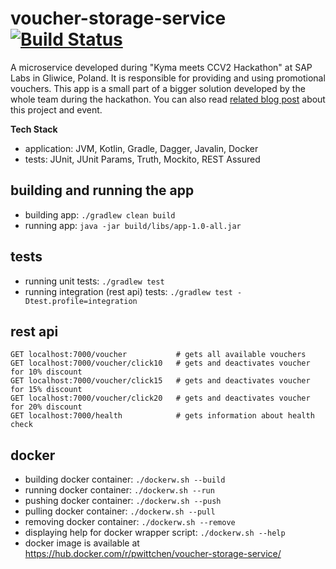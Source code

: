 # voucher-storage-service [![Build Status](https://travis-ci.org/pwittchen/voucher-storage-service.svg?branch=master)](https://travis-ci.org/pwittchen/voucher-storage-service)
A microservice developed during "Kyma meets CCV2 Hackathon" at SAP Labs in Gliwice, Poland. It is responsible for providing and using promotional vouchers. This app is a small part of a bigger solution developed by the whole team during the hackathon. You can also read [related blog post](http://wittchen.io/2018/12/14/kyma-meets-ccv2-hackathon-summary/) about this project and event.

**Tech Stack**
- application: JVM, Kotlin, Gradle, Dagger, Javalin, Docker
- tests: JUnit, JUnit Params, Truth, Mockito, REST Assured

## building and running the app

- building app: `./gradlew clean build`
- running app: `java -jar build/libs/app-1.0-all.jar`

## tests

- running unit tests: `./gradlew test`
- running integration (rest api) tests: `./gradlew test -Dtest.profile=integration`

## rest api

```
GET localhost:7000/voucher           # gets all available vouchers
GET localhost:7000/voucher/click10   # gets and deactivates voucher for 10% discount
GET localhost:7000/voucher/click15   # gets and deactivates voucher for 15% discount
GET localhost:7000/voucher/click20   # gets and deactivates voucher for 20% discount
GET localhost:7000/health            # gets information about health check
```

## docker

- building docker container: `./dockerw.sh --build`
- running docker container: `./dockerw.sh --run`
- pushing docker container: `./dockerw.sh --push`
- pulling docker container: `./dockerw.sh --pull`
- removing docker container: `./dockerw.sh --remove`
- displaying help for docker wrapper script: `./dockerw.sh --help`
- docker image is available at https://hub.docker.com/r/pwittchen/voucher-storage-service/
